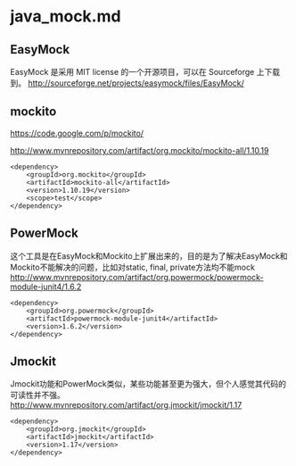 
# java_mock.md  


## EasyMock
EasyMock 是采用 MIT license 的一个开源项目，可以在 Sourceforge 上下载到。
http://sourceforge.net/projects/easymock/files/EasyMock/
 
## mockito
https://code.google.com/p/mockito/

 
http://www.mvnrepository.com/artifact/org.mockito/mockito-all/1.10.19

```  
<dependency>
    <groupId>org.mockito</groupId>
    <artifactId>mockito-all</artifactId>
    <version>1.10.19</version>
    <scope>test</scope>
</dependency>

```  

## PowerMock
这个工具是在EasyMock和Mockito上扩展出来的，目的是为了解决EasyMock和Mockito不能解决的问题，比如对static, final, private方法均不能mock  
http://www.mvnrepository.com/artifact/org.powermock/powermock-module-junit4/1.6.2  

```  
<dependency>
    <groupId>org.powermock</groupId>
    <artifactId>powermock-module-junit4</artifactId>
    <version>1.6.2</version>
</dependency>
```  



## Jmockit 

Jmockit功能和PowerMock类似，某些功能甚至更为强大，但个人感觉其代码的可读性并不强。 
http://www.mvnrepository.com/artifact/org.jmockit/jmockit/1.17  

```  
<dependency>
    <groupId>org.jmockit</groupId>
    <artifactId>jmockit</artifactId>
    <version>1.17</version>
</dependency>
 
```  


